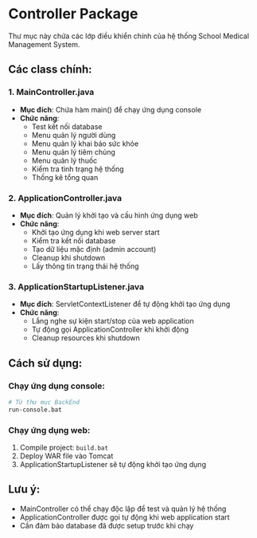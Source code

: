 # Controller Package

Thư mục này chứa các lớp điều khiển chính của hệ thống School Medical Management System.

## Các class chính:

### 1. MainController.java
- **Mục đích**: Chứa hàm main() để chạy ứng dụng console
- **Chức năng**:
  - Test kết nối database
  - Menu quản lý người dùng
  - Menu quản lý khai báo sức khỏe
  - Menu quản lý tiêm chủng
  - Menu quản lý thuốc
  - Kiểm tra tình trạng hệ thống
  - Thống kê tổng quan

### 2. ApplicationController.java
- **Mục đích**: Quản lý khởi tạo và cấu hình ứng dụng web
- **Chức năng**:
  - Khởi tạo ứng dụng khi web server start
  - Kiểm tra kết nối database
  - Tạo dữ liệu mặc định (admin account)
  - Cleanup khi shutdown
  - Lấy thông tin trạng thái hệ thống

### 3. ApplicationStartupListener.java
- **Mục đích**: ServletContextListener để tự động khởi tạo ứng dụng
- **Chức năng**:
  - Lắng nghe sự kiện start/stop của web application
  - Tự động gọi ApplicationController khi khởi động
  - Cleanup resources khi shutdown

## Cách sử dụng:

### Chạy ứng dụng console:
```bash
# Từ thư mục BackEnd
run-console.bat
```

### Chạy ứng dụng web:
1. Compile project: `build.bat`
2. Deploy WAR file vào Tomcat
3. ApplicationStartupListener sẽ tự động khởi tạo ứng dụng

## Lưu ý:
- MainController có thể chạy độc lập để test và quản lý hệ thống
- ApplicationController được gọi tự động khi web application start
- Cần đảm bảo database đã được setup trước khi chạy
